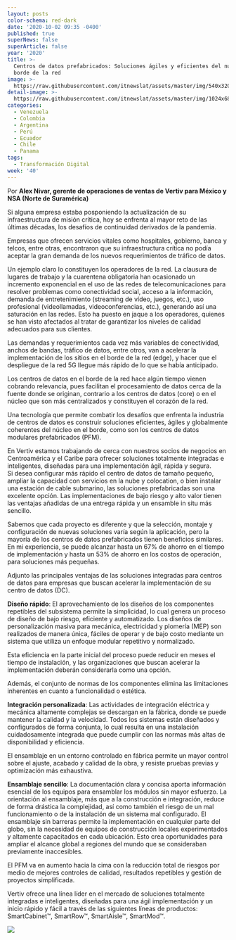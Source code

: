 ```yaml
---
layout: posts
color-schema: red-dark
date: '2020-10-02 09:35 -0400'
published: true
superNews: false
superArticle: false
year: '2020'
title: >-
  Centros de datos prefabricados: Soluciones ágiles y eficientes del núcleo al
  borde de la red
image: >-
  https://raw.githubusercontent.com/itnewslat/assets/master/img/540x320/PFM-p.jpg
detail-image: >-
  https://raw.githubusercontent.com/itnewslat/assets/master/img/1024x680/PFM-g.jpg
categories:
  - Venezuela
  - Colombia
  - Argentina
  - Perú
  - Ecuador
  - Chile
  - Panama
tags:
  - Transformación Digital
week: '40'
---
```

Por **Alex Nivar, gerente de operaciones de ventas de Vertiv para México y NSA (Norte de Suramérica)**
 
Si alguna empresa estaba posponiendo la actualización de su infraestructura de misión crítica, hoy se enfrenta al mayor reto de las últimas décadas, los desafíos de continuidad derivados de la pandemia.

Empresas que ofrecen servicios vitales como hospitales, gobierno, banca y telcos, entre otras, encontraron que su infraestructura crítica no podía aceptar la gran demanda de los nuevos requerimientos de tráfico de datos.

Un ejemplo claro lo constituyen los operadores de la red. La clausura de lugares de trabajo y la cuarentena obligatoria han ocasionado un incremento exponencial en el uso de las redes de telecomunicaciones para resolver problemas como conectividad social, acceso a la información, demanda de entretenimiento (streaming de vídeo, juegos, etc.), uso profesional (videollamadas, videoconferencias, etc.), generando así una saturación en las redes. Esto ha puesto en jaque a los operadores, quienes se han visto afectados al tratar de garantizar los niveles de calidad adecuados para sus clientes.

Las demandas y requerimientos cada vez más variables de conectividad, anchos de bandas, tráfico de datos, entre otros, van a acelerar la implementación de los sitios en el borde de la red (edge), y hacer que el despliegue de la red 5G llegue más rápido de lo que se había anticipado. 

Los centros de datos en el borde de la red hace algún tiempo vienen cobrando relevancia, pues facilitan el procesamiento de datos cerca de la fuente donde se originan, contrario a los centros de datos (core) o en el núcleo que son más centralizados y constituyen el corazón de la red.

Una tecnología que permite combatir los desafíos que enfrenta la industria de centros de datos es construir soluciones eficientes, ágiles y globalmente coherentes del núcleo en el borde, como son los centros de datos modulares prefabricados (PFM).

En Vertiv estamos trabajando de cerca con nuestros socios de negocios en Centroamérica y el Caribe para ofrecer soluciones totalmente integradas e inteligentes, diseñadas para una implementación ágil, rápida y segura.  
Si desea configurar más rápido el centro de datos de tamaño pequeño, ampliar la capacidad con servicios en la nube y colocation, o bien instalar una estación de cable submarino, las soluciones prefabricadas son una excelente opción. Las implementaciones de bajo riesgo y alto valor tienen las ventajas añadidas de una entrega rápida y un ensamble in situ más sencillo.

Sabemos que cada proyecto es diferente y que la selección, montaje y configuración de nuevas soluciones varía según la aplicación, pero la mayoría de los centros de datos prefabricados tienen beneficios similares. En mi experiencia, se puede alcanzar hasta un 67% de ahorro en el tiempo de implementación y hasta un 53% de ahorro en los costos de operación, para soluciones más pequeñas.

Adjunto las principales ventajas de las soluciones integradas para centros de datos para empresas que buscan acelerar la implementación de su centro de datos (DC).

**Diseño rápido**: El aprovechamiento de los diseños de los componentes repetibles del subsistema permite la simplicidad, lo cual genera un proceso de diseño de bajo riesgo, eficiente y automatizado. Los diseños de personalización masiva para mecánica, electricidad y plomería (MEP) son realizados de manera única, fáciles de operar y de bajo costo mediante un sistema que utiliza un enfoque modular repetitivo y normalizado.

Esta eficiencia en la parte inicial del proceso puede reducir en meses el tiempo de instalación, y las organizaciones que buscan acelerar la implementación deberán considerarla como una opción. 

Además, el conjunto de normas de los componentes elimina las limitaciones inherentes en cuanto a funcionalidad o estética.

**Integración personalizada**: Las actividades de integración eléctrica y mecánica altamente complejas se descargan en la fábrica, donde se puede mantener la calidad y la velocidad. Todos los sistemas están diseñados y configurados de forma conjunta, lo cual resulta en una instalación cuidadosamente integrada que puede cumplir con las normas más altas de disponibilidad y eficiencia.

El ensamblaje en un entorno controlado en fábrica permite un mayor control sobre el ajuste, acabado y calidad de la obra, y resiste pruebas previas y optimización más exhaustiva.

**Ensamblaje sencillo**: La documentación clara y concisa aporta información esencial de los equipos para ensamblar los módulos sin mayor esfuerzo. La orientación al ensamblaje, más que a la construcción e integración, reduce de forma drástica la complejidad, así como también el riesgo de un mal funcionamiento o de la instalación de un sistema mal configurado. El ensamblaje sin barreras permite la implementación en cualquier parte del globo, sin la necesidad de equipos de construcción locales experimentados y altamente capacitados en cada ubicación. Esto crea oportunidades para ampliar el alcance global a regiones del mundo que se consideraban previamente inaccesibles.

El PFM va en aumento hacia la cima con la reducción total de riesgos por medio de mejores controles de calidad, resultados repetibles y gestión de proyectos simplificada.

Vertiv ofrece una línea líder en el mercado de soluciones totalmente integradas e inteligentes, diseñadas para una ágil implementación y un inicio rápido y fácil a través de las siguientes líneas de productos: SmartCabinet™, SmartRow™, SmartAisle™, SmartMod™.

<img src="https://tracker.metricool.com/c3po.jpg?hash=56f88a41e39ab42c063cc51676587a04"/>